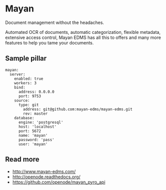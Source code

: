 # Mayan

Document management without the headaches.

Automated OCR of documents, automatic categorization, flexible metadata, extensive access control, Mayan EDMS has all this to offers and many more features to help you tame your documents.

## Sample pillar

    mayan:
      server:
        enabled: true
        workers: 3
        bind:
          address: 0.0.0.0
          port: 9753
        source:
          type: git
            address: git@github.com:mayan-edms/mayan-edms.git
            rev: master
        database:
          engine: 'postgresql'
          host: 'localhost'
          port: 5672
          name: 'mayan'
          password: 'pass'
          user: 'mayan'

## Read more

* http://www.mayan-edms.com/
* http://openode.readthedocs.org/
* https://github.com/openode/mayan_pyro_api